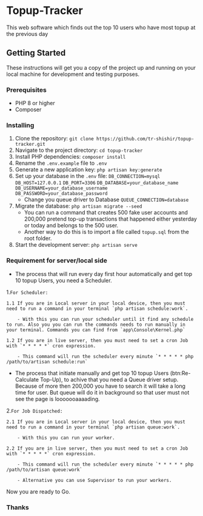 # Topup-Tracker

This web software which finds out the top 10 users who have most topup at the previous day

## Getting Started

These instructions will get you a copy of the project up and running on your local machine for development and testing purposes.

### Prerequisites

- PHP 8 or higher
- Composer

### Installing

1. Clone the repository: `git clone https://github.com/tr-shishir/topup-tracker.git`
2. Navigate to the project directory: ```cd topup-tracker```
3. Install PHP dependencies: ```composer install```
4. Rename the `.env.example` file to `.env`
5. Generate a new application key: `php artisan key:generate`
6. Set up your database in the `.env` file: `DB_CONNECTION=mysql` `DB_HOST=127.0.0.1` `DB_PORT=3306` `DB_DATABASE=your_database_name` `DB_USERNAME=your_database_username` `DB_PASSWORD=your_database_password` 
    - Change you queue driver to Database 
    `QUEUE_CONNECTION=database`
7. Migrate the database: `php artisan migrate --seed`
    - You can run a command that creates 500 fake user accounts and 200,000 pretend top-up transactions that happened either yesterday or today and belongs to the 500 user. 
    - Another way to do this is to import a file called `topup.sql` from the root folder.
9. Start the development server: `php artisan serve`


### Requirement for server/local side

- The process that will run every day first hour automatically and get top 10 topup Users, you need a Scheduler.

1.`For Scheduler:` 

    1.1 If you are in Local server in your local device, then you must need to run a command in your terminal `php artisan schedule:work`.
    
        - With this you can run your scheduler until it find any schedule to run. Also you you can run the commands needs to run manually in your terminal. Commands you can find from `app\Console\Kernel.php`
        
    1.2 If you are in live server, then you must need to set a cron Job with `* * * * *` cron expression. 
    
        - This command will run the scheduler every minute `* * * * * php /path/to/artisan schedule:run`
        
- The process that initiate manually and get top 10 topup Users (btn:Re-Calculate Top-Up), to achive that you need a Queue driver setup. Because of more then 200,000 you have to search it will take a long time for user. But queue will do it in background so that user must not see the page is looooooaaaading. 

2.`For Job Dispatched:` 

    2.1 If you are in Local server in your local device, then you must need to run a command in your terminal `php artisan queue:work`.
    
        - With this you can run your worker.
        
    2.2 If you are in live server, then you must need to set a cron Job with `* * * * *` cron expression. 
    
        - This command will run the scheduler every minute `* * * * * php /path/to/artisan queue:work`
        
        - Alternative you can use Supervisor to run your workers.

Now you are ready to Go.

### Thanks

